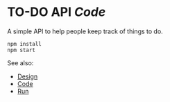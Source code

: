 # TO-DO API _Code_

A simple API to help people keep track of things to do.

```
npm install
npm start
```

See also:
 * [Design](../01-design/README.md)
 * [Code](../02-code/README.md)
 * [Run](../03-run/README.md)
